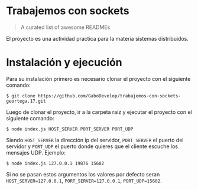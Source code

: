 # Trabajemos con sockets 
> A curated list of awesome READMEs

El proyecto es una actividad practica para la materia sistemas distribuidos.

# Instalación y ejecución

Para su instalación primero es necesario clonar el proyecto con el siguiente comando:

```console
$ git clone https://github.com/GaboDevelop/trabajemos-con-sockets-geortega.17.git
```

Luego de clonar el proyecto, ir a la carpeta raíz y ejecutar el proyecto con el siguiente comando:

```console
$ node index.js HOST_SERVER PORT_SERVER PORT_UDP 
```

Siendo `HOST_SERVER` la dirección ip del servidor, `PORT_SERVER` el puerto del servidor y `PORT_UDP` el puerto donde quieres que el cliente escuche los mensajes UDP. Ejemplo:

```console
$ node index.js 127.0.0.1 19876 15602 
```

Si no se pasan estos argumentos los valores por defecto seran `HOST_SERVER=127.0.0.1`, `PORT_SERVER=127.0.0.1`, `PORT_UDP=15602`.
